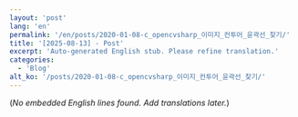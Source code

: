 ```yaml
---
layout: 'post'
lang: 'en'
permalink: '/en/posts/2020-01-08-c_opencvsharp_이미지_컨투어_윤곽선_찾기/'
title: '[2025-08-13] - Post'
excerpt: 'Auto-generated English stub. Please refine translation.'
categories:
  - 'Blog'
alt_ko: '/posts/2020-01-08-c_opencvsharp_이미지_컨투어_윤곽선_찾기/'
---
```


(*No embedded English lines found. Add translations later.*)
